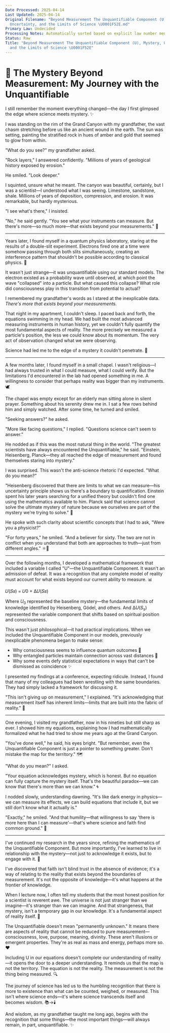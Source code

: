 ```yaml
---
Date Processed: 2025-04-14
Last Updated: 2025-04-14
Original Filename: "Beyond Measurement The Unquantifiable Component (U), Mystery,
  Uncertainty, and the Limits of Science \U0001F52E.md"
Primary Law: Undecided
Processing Notes: Automatically sorted based on explicit law number mention
Status: Raw
Title: "Beyond Measurement The Unquantifiable Component (U), Mystery, Uncertainty,
  and the Limits of Science \U0001F52E"
---
```

   
# 🔮 The Mystery Beyond Measurement: My Journey with the Unquantifiable   
   
I still remember the moment everything changed—the day I first glimpsed the edge where science meets mystery. ✨   
   
I was standing on the rim of the Grand Canyon with my grandfather, the vast chasm stretching before us like an ancient wound in the earth. The sun was setting, painting the stratified rock in hues of amber and gold that seemed to glow from within.   
   
"What do you see?" my grandfather asked.   
   
"Rock layers," I answered confidently. "Millions of years of geological history exposed by erosion."   
   
He smiled. "Look deeper."   
   
I squinted, unsure what he meant. The canyon was beautiful, certainly, but I was a scientist—I understood what I was seeing. Limestone, sandstone, shale. Millions of years of deposition, compression, and erosion. It was remarkable, but hardly mysterious.   
   
"I see what's there," I insisted.   
   
"No," he said gently. "You see what your instruments can measure. But there's more—so much more—that exists beyond your measurements." 🌌   
   
   
---   
   
Years later, I found myself in a quantum physics laboratory, staring at the results of a double-slit experiment. Electrons fired one at a time were somehow passing through both slits simultaneously, creating an interference pattern that shouldn't be possible according to classical physics. 🔬   
   
It wasn't just strange—it was unquantifiable using our standard models. The electron existed as a probability wave until observed, at which point the wave "collapsed" into a particle. But what caused this collapse? What role did consciousness play in this transition from potential to actual?   
   
I remembered my grandfather's words as I stared at the inexplicable data. _There's more that exists beyond your measurements._   
   
That night in my apartment, I couldn't sleep. I paced back and forth, the equations swimming in my head. We had built the most advanced measuring instruments in human history, yet we couldn't fully quantify the most fundamental aspects of reality. The more precisely we measured a particle's position, the less we could know about its momentum. The very act of observation changed what we were observing.   
   
Science had led me to the edge of a mystery it couldn't penetrate. 🧩   
   
   
---   
   
A few months later, I found myself in a small chapel. I wasn't religious—I had always trusted in what I could measure, what I could verify. But the limitations I'd encountered in the lab had opened something in me. A willingness to consider that perhaps reality was bigger than my instruments. 🕊️   
   
The chapel was empty except for an elderly man sitting alone in silent prayer. Something about his serenity drew me in. I sat a few rows behind him and simply watched. After some time, he turned and smiled.   
   
"Seeking answers?" he asked.   
   
"More like facing questions," I replied. "Questions science can't seem to answer."   
   
He nodded as if this was the most natural thing in the world. "The greatest scientists have always encountered the Unquantifiable," he said. "Einstein, Heisenberg, Planck—they all reached the edge of measurement and found themselves staring into mystery."   
   
I was surprised. This wasn't the anti-science rhetoric I'd expected. "What do you mean?"   
   
"Heisenberg discovered that there are limits to what we can measure—his uncertainty principle shows us there's a boundary to quantification. Einstein spent his later years searching for a unified theory but couldn't find one using the mathematics available to him. Planck said that science cannot solve the ultimate mystery of nature because we ourselves are part of the mystery we're trying to solve." 💭   
   
He spoke with such clarity about scientific concepts that I had to ask, "Were you a physicist?"   
   
"For forty years," he smiled. "And a believer for sixty. The two are not in conflict when you understand that both are approaches to truth—just from different angles." ⚛️🙏   
   
   
---   
   
Over the following months, I developed a mathematical framework that included a variable I called "U"—the Unquantifiable Component. It wasn't an admission of defeat. It was a recognition that any complete model of reality must account for what exists beyond our current ability to measure. 📊   
   
𝑈(𝑆𝑠) = 𝑈0 + ∆𝑈(𝑆𝑠)   
   
Where $U_0$ represented the baseline mystery—the fundamental limits of knowledge identified by Heisenberg, Gödel, and others. And $∆U(S_s)$ represented the variable component that shifts based on spiritual position and consciousness.   
   
This wasn't just philosophical—it had practical implications. When we included the Unquantifiable Component in our models, previously inexplicable phenomena began to make sense:   
   
   
- Why consciousness seems to influence quantum outcomes 🧠   
- Why entangled particles maintain connection across vast distances 🔄   
- Why some events defy statistical expectations in ways that can't be dismissed as coincidence ✨   
   
I presented my findings at a conference, expecting ridicule. Instead, I found that many of my colleagues had been wrestling with the same boundaries. They had simply lacked a framework for discussing it.   
   
"This isn't giving up on measurement," I explained. "It's acknowledging that measurement itself has inherent limits—limits that are built into the fabric of reality." 📏   
   
   
---   
   
One evening, I visited my grandfather, now in his nineties but still sharp as ever. I showed him my equations, explaining how I had mathematically formalized what he had tried to show me years ago at the Grand Canyon.   
   
"You've done well," he said, his eyes bright. "But remember, even the Unquantifiable Component is just a pointer to something greater. Don't mistake the map for the territory." 🗺️   
   
"What do you mean?" I asked.   
   
"Your equation acknowledges mystery, which is honest. But no equation can fully capture the mystery itself. That's the beautiful paradox—we can know that there's more than we can know." 🌀   
   
I nodded slowly, understanding dawning. "It's like dark energy in physics—we can measure its effects, we can build equations that include it, but we still don't know what it actually is."   
   
"Exactly," he smiled. "And that humility—that willingness to say 'there is more here than I can measure'—that's where science and faith find common ground." 🌉   
   
   
---   
   
I've continued my research in the years since, refining the mathematics of the Unquantifiable Component. But more importantly, I've learned to live in relationship with the mystery—not just to acknowledge it exists, but to engage with it. 🔎   
   
I've discovered that faith isn't blind trust in the absence of evidence; it's a way of relating to the reality that exists beyond the boundaries of measurement. It's not the opposite of knowledge—it's what happens at the frontier of knowledge.   
   
When I lecture now, I often tell my students that the most honest position for a scientist is reverent awe. The universe is not just stranger than we imagine—it's stranger than we can imagine. And that strangeness, that mystery, isn't a temporary gap in our knowledge. It's a fundamental aspect of reality itself. 🌠   
   
The Unquantifiable doesn't mean "permanently unknown." It means there are aspects of reality that cannot be reduced to pure measurement—consciousness, love, purpose, meaning, divinity. These aren't illusions or emergent properties. They're as real as mass and energy, perhaps more so. ❤️   
   
Including U in our equations doesn't complete our understanding of reality—it opens the door to a deeper understanding. It reminds us that the map is not the territory. The equation is not the reality. The measurement is not the thing being measured. 🔍   
   
The journey of science has led us to the humbling recognition that there is more to existence than what can be counted, weighed, or measured. This isn't where science ends—it's where science transcends itself and becomes wisdom. 📚→🕯️   
   
And wisdom, as my grandfather taught me long ago, begins with the recognition that some things—the most important things—will always remain, in part, unquantifiable. ✨